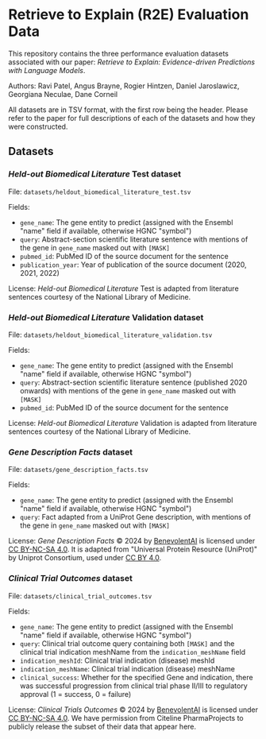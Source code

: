 # Retrieve to Explain (R2E) Evaluation Data

This repository contains the three performance evaluation datasets associated with our paper: *Retrieve to Explain: Evidence-driven Predictions with Language Models*.

Authors: Ravi Patel, Angus Brayne, Rogier Hintzen, Daniel Jaroslawicz, Georgiana Neculae, Dane Corneil

All datasets are in TSV format, with the first row being the header. Please refer to the paper for full descriptions of each of the datasets and how they were constructed.

## Datasets

### *Held-out Biomedical Literature* Test dataset

File: `datasets/heldout_biomedical_literature_test.tsv`

Fields:
- `gene_name`: The gene entity to predict (assigned with the Ensembl "name" field if available, otherwise HGNC "symbol")
- `query`: Abstract-section scientific literature sentence with mentions of the gene in `gene_name` masked out with `[MASK]`
- `pubmed_id`: PubMed ID of the source document for the sentence
- `publication_year`: Year of publication of the source document (2020, 2021, 2022)

License: *Held-out Biomedical Literature* Test is adapted from literature sentences courtesy of the National Library of Medicine.

### *Held-out Biomedical Literature* Validation dataset 

File: `datasets/heldout_biomedical_literature_validation.tsv`

Fields:
- `gene_name`: The gene entity to predict (assigned with the Ensembl "name" field if available, otherwise HGNC "symbol")
- `query`: Abstract-section scientific literature sentence (published 2020 onwards) with mentions of the gene in `gene_name` masked out with `[MASK]`
- `pubmed_id`: PubMed ID of the source document for the sentence

License: *Held-out Biomedical Literature* Validation is adapted from literature sentences courtesy of the National Library of Medicine.

### *Gene Description Facts* dataset

File: `datasets/gene_description_facts.tsv`

Fields:
- `gene_name`: The gene entity to predict (assigned with the Ensembl "name" field if available, otherwise HGNC "symbol")
- `query`: Fact adapted from a UniProt Gene description, with mentions of the gene in `gene_name` masked out with `[MASK]`

License: *Gene Description Facts* © 2024 by [BenevolentAI](https://www.benevolent.com/) is licensed under [CC BY-NC-SA 4.0](http://creativecommons.org/licenses/by-nc-sa/4.0/). It is adapted from "Universal Protein Resource (UniProt)" by Uniprot Consortium, used under [CC BY 4.0](https://creativecommons.org/licenses/by/4.0/).

### *Clinical Trial Outcomes* dataset

File: `datasets/clinical_trial_outcomes.tsv`

Fields:
- `gene_name`: The gene entity to predict (assigned with the Ensembl "name" field if available, otherwise HGNC "symbol")
- `query`: Clinical trial outcome query containing both `[MASK]` and the clinical trial indication meshName from the `indication_meshName` field
- `indication_meshId`: Clinical trial indication (disease) meshId
- `indication_meshName`: Clinical trial indication (disease) meshName
- `clinical_success`: Whether for the specified Gene and indication, there was successful progression from clinical trial phase II/III to regulatory approval (1 = success, 0 = failure)

License: *Clinical Trials Outcomes* © 2024 by [BenevolentAI](https://www.benevolent.com/) is licensed under [CC BY-NC-SA 4.0](http://creativecommons.org/licenses/by-nc-sa/4.0/). We have permission from Citeline PharmaProjects to publicly release the subset of their data that appear here.